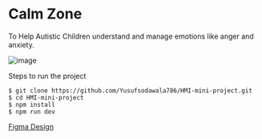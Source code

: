 # Calm Zone

To Help Autistic Children understand and manage emotions like anger and anxiety.

![image](https://github.com/Yusufsodawala786/HMI-mini-project/assets/105378102/75cb3c69-dc09-444a-b14e-bbe616007188)

Steps to run the project

```
$ git clone https://github.com/Yusufsodawala786/HMI-mini-project.git
$ cd HMI-mini-project
$ npm install
$ npm run dev

```

[Figma Design](https://www.figma.com/file/MSnpfVX2XCPQnnGclnf60o/HMI?type=design&node-id=0%3A1&mode=design&t=BMYNMH82xBTyO6X8-1)

